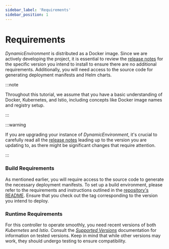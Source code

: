 ```yaml
---
sidebar_label: 'Requirements'
sidebar_position: 1
---
```


# Requirements

_DynamicEnvironment_ is distributed as a Docker image. Since we are actively developing the project,
it is essential to review the [release notes][releases] for the specific version you intend to
install to ensure there are no additional requirements. Additionally, you will need access to the
source code for generating deployment manifests and Helm charts.

:::note

Throughout this tutorial, we assume that you have a basic understanding of Docker, Kubernetes, and
Istio, including concepts like Docker image names and registry setup.

:::

:::warning

If you are upgrading your instance of _DynamicEnvironment_, it's crucial to carefully read all
the [release notes][releases] leading up to the version you are updating to, as there might be
significant changes that require attention.

:::

### Build Requirements

As mentioned earlier, you will require access to the source code to generate the necessary
deployment manifests. To set up a build environment, please refer to the requirements and
instructions outlined in the [repository's README][readme]. Ensure that you check out the tag
corresponding to the version you intend to deploy.

### Runtime Requirements

For this controller to operate smoothly, you need recent versions of both _Kubernetes_ and _Istio_.
Consult the [_Supported Versions_](../references/supported-versions.md) documentation for
information on tested versions. Keep in mind that while other versions may work, they should undergo
testing to ensure compatibility.

[releases]: https://github.com/Riskified/dynamic-environment/releases/latest/

[readme]: https://github.com/Riskified/dynamic-environment/